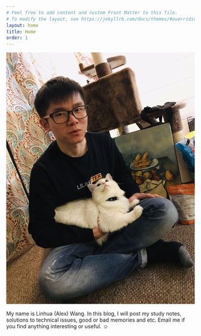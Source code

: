 ```yaml
---
# Feel free to add content and custom Front Matter to this file.
# To modify the layout, see https://jekyllrb.com/docs/themes/#overriding-theme-defaults
layout: home
title: Home
order: 1
---
```

<img src="me.jpg" alt="Alex's selfie" class="center" style="border=1">
<p>
My name is Linhua (Alex) Wang. In this blog, I will post my study notes, solutions to technical issues, good or bad memories and etc. Email me if you find anything interesting or useful. &#9786;   
</p>

